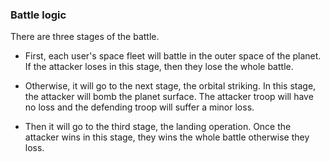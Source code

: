 ### Battle logic

There are three stages of the battle. 

- First, each user's space fleet will battle in the outer space of the planet. If the attacker loses in this stage, then they lose the whole battle. 

- Otherwise, it will go to the next stage, the orbital striking.
In this stage, the attacker will bomb the planet surface. The attacker troop will have no loss and the defending troop will suffer a minor loss.

- Then it will go to the third stage, the landing operation. Once the attacker wins in this stage, they wins the whole battle otherwise they loss.

